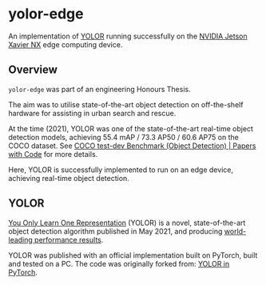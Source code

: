 # yolor-edge

An implementation of [YOLOR](https://github.com/WongKinYiu/yolor) running successfully on the [NVIDIA Jetson Xavier NX](https://developer.nvidia.com/embedded/jetson-xavier-nx-devkit) edge computing device.

## Overview

`yolor-edge` was part of an engineering Honours Thesis.

The aim was to utilise state-of-the-art object detection on off-the-shelf hardware for assisting in urban search and rescue.

At the time (2021), YOLOR was one of the state-of-the-art real-time object detection models, achieving 55.4 mAP / 73.3 AP50 / 60.6 AP75 on the COCO dataset. See [COCO test-dev Benchmark (Object Detection) | Papers with Code](https://paperswithcode.com/sota/object-detection-on-coco) for more details.

Here, YOLOR is successfully implemented to run on an edge device, achieving real-time object detection.

## YOLOR

[You Only Learn One Representation](https://arxiv.org/abs/2105.04206) (YOLOR) is a novel, state-of-the-art object detection algorithm published in May 2021, and producing [world-leading performance results](https://paperswithcode.com/sota/real-time-object-detection-on-coco).

YOLOR was published with an official implementation built on PyTorch, built and tested on a PC. The code was originally forked from: [YOLOR in PyTorch](https://github.com/WongKinYiu/yolor).
